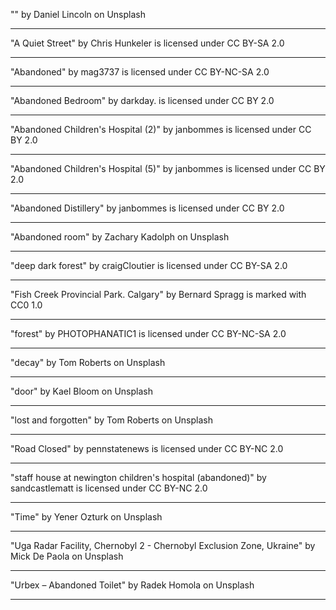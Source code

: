 "" by Daniel Lincoln on Unsplash

---

"A Quiet Street" by Chris Hunkeler is licensed under CC BY-SA 2.0

---

"Abandoned" by mag3737 is licensed under CC BY-NC-SA 2.0

---

"Abandoned Bedroom" by darkday. is licensed under CC BY 2.0

---

"Abandoned Children's Hospital (2)" by janbommes is licensed under CC BY 2.0

---

"Abandoned Children's Hospital (5)" by janbommes is licensed under CC BY 2.0

---

"Abandoned Distillery" by janbommes is licensed under CC BY 2.0

---

"Abandoned room" by Zachary Kadolph on Unsplash

---

"deep dark forest" by craigCloutier is licensed under CC BY-SA 2.0

---

"Fish Creek Provincial Park. Calgary" by Bernard Spragg is marked with CC0 1.0

---

"forest" by PHOTOPHANATIC1 is licensed under CC BY-NC-SA 2.0

---

"decay" by Tom Roberts on Unsplash

---

"door" by Kael Bloom on Unsplash

---

"lost and forgotten" by Tom Roberts on Unsplash

---
"Road Closed" by pennstatenews is licensed under CC BY-NC 2.0

---

"staff house at newington children's hospital (abandoned)" by sandcastlematt is licensed under CC BY-NC 2.0

---

"Time" by Yener Ozturk on Unsplash

---


"Uga Radar Facility, Chernobyl 2 - Chernobyl Exclusion Zone, Ukraine" by Mick De Paola on Unsplash

---

"Urbex – Abandoned Toilet" by Radek Homola on Unsplash

---
